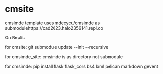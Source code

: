 # cmsite
cmsimde template uses mdecycu/cmsimde as submodulehttps://cad2023.halo2356141.repl.co

On Replit:

for cmsite: git submodule update --init --recursive 

for cmsimde_site: cmsimde is as directory not submodule

for cmsimde: pip install flask flask_cors bs4 lxml pelican markdown gevent

